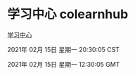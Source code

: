 # 学习中心 colearnhub
[学习中心](http://:56308/colearnhub/)

2021年 02月 15日 星期一 20:30:05 CST

2021年 02月 15日 星期一 12:30:05 GMT
